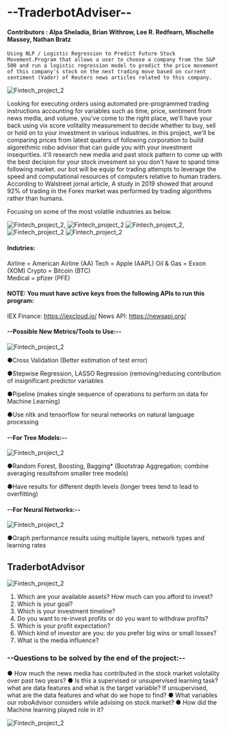 # --TraderbotAdviser--

#### Contributors : Alpa Sheladia, Brian Withrow, Lee R. Redfearn, Mischelle Massey, Nathan Bratz
                                           


	Using NLP / Logistic Regression to Predict Future Stock Movement.Program that allows a user to choose a company from the S&P 500 and run a logistic regression model to predict the price movement of this company's stock on the next trading move based on current sentiment (Vader) of Reuters news articles related to this company.


![Fintech_project_2](Images/Robo-Advisors.png)

Looking for executing orders using automated pre-programmed trading instructions accounting for variables such as time, price, sentiment from news media, and volume. you've come to the right place, we'll have your back using vix score volitality measurement to decide whether to buy, sell or hold on to your investment in various industries. in this project, we'll be comparing prices from latest quaters of following corporation to build algorethmic robo advisor that can guide you with your investment insequrities. it'll research new media and past stock pattern to come up with the best decision for your stock invesment so you don't have to spand time following market. our bot will be equip for trading attempts to leverage the speed and computational resources of computers relative to human traders. According to Walstreet jornal article, A study in 2019 showed that around 92% of trading in the Forex market was performed by trading algorithms rather than humans.

Focusing on some of the most volatile industries as below. 

![Fintech_project_2](Images/amairlines-2.png), ![Fintech_project_2](Images/Apple.png)
![Fintech_project_2](Images/xom.png), ![Fintech_project_2](Images/BTC.png) 
![Fintech_project_2](Images/pfe.png)


#### **Indutries:**

Airline = American Airline (AA)
Tech = Apple (AAPL)
Oil & Gas = Exxon (XOM)
Crypto = Bitcoin (BTC)  
Medical = pfizer (PFE)

#### NOTE: You must have active keys from the following APIs to run this program:

  IEX Finance: https://iexcloud.io/
  News API: https://newsapi.org/


#### --Possible New Metrics/Tools to Use:--

![Fintech_project_2](Images/Stock_Market_Numbers_Concept.png)

●Cross Validation (Better estimation of test error)

●Stepwise Regression, LASSO Regression (removing/reducing contribution of insignificant predictor variables

●Pipeline (makes single sequence of operations to perform on data for Machine Learning)

●Use nltk and tensorflow for neural networks on natural language processing

#### --For Tree Models:--

![Fintech_project_2](Images/HolidaytreeReturns.png)

●Random Forest, Boosting, ​Bagging* (Bootstrap Aggregation; combine averaging resultsfrom smaller tree models)

●Have results for different depth levels (longer trees tend to lead to overfitting)

#### --For Neural Networks:--

![Fintech_project_2](Images/sa-cummalative-returns.png)

●Graph performance results using multiple layers, ​network types​ and ​learning rates



## **TraderbotAdvisor** 
![Fintech_project_2](Images/FAB-robo-072916-adobe.png)
 
1) Which are your available assets? How much can you afford to invest?
2) Which is your goal?
3) Which is your investment timeline?
4) Do you want to re-invest profits or do you want to withdraw profits?
5) Which is your profit expectation?
6) Which kind of investor are you: do you prefer big wins or small losses?
7) What is the media influence?


### --Questions to be solved by the end of the project:--

● How much the news media has contributed in the stock market volotality over past two years?
● Is this a supervised or unsupervised learning task? what are data features and what is the target variable? If unsupervised, what are the data features and what do we hope to find?
● What variables our roboAdvisor considers while advising on stock market?
● How did the Machine learning played role in it?

![Fintech_project_2](Images/Stock_Cyborg-Dabbing.png)

